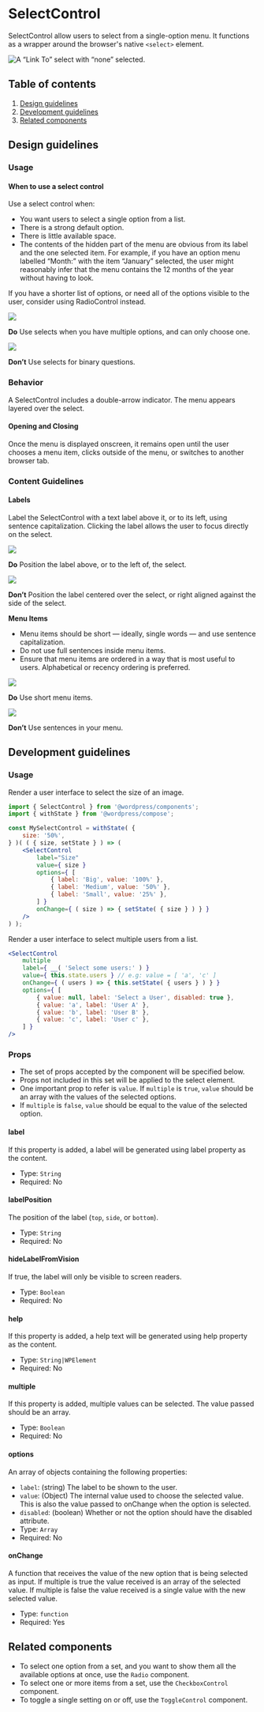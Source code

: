 # SelectControl

SelectControl allow users to select from a single-option menu. It functions as a wrapper around the browser's native `<select>` element.

![A “Link To” select with “none” selected.](https://wordpress.org/gutenberg/files/2018/12/select.png)

## Table of contents

1. [Design guidelines](#design-guidelines)
2. [Development guidelines](#development-guidelines)
3. [Related components](#related-components)

## Design guidelines

### Usage

#### When to use a select control

Use a select control when:

- You want users to select a single option from a list.
- There is a strong default option.
- There is little available space.
- The contents of the hidden part of the menu are obvious from its label and the one selected item. For example, if you have an option menu labelled “Month:” with the item “January” selected, the user might reasonably infer that the menu contains the 12 months of the year without having to look.

If you have a shorter list of options, or need all of the options visible to the user, consider using RadioControl instead.

![](https://wordpress.org/gutenberg/files/2018/12/select-do-multiple.png)

**Do**
Use selects when you have multiple options, and can only choose one.

![](https://wordpress.org/gutenberg/files/2018/12/select-dont-binary.png)

**Don’t**
Use selects for binary questions.

### Behavior

A SelectControl includes a double-arrow indicator. The menu appears layered over the select.

#### Opening and Closing

Once the menu is displayed onscreen, it remains open until the user chooses a menu item, clicks outside of the menu, or switches to another browser tab.

### Content Guidelines

#### Labels

Label the SelectControl with a text label above it, or to its left, using sentence capitalization. Clicking the label allows the user to focus directly on the select.

![](https://wordpress.org/gutenberg/files/2018/12/select-do-position.png)

**Do**
Position the label above, or to the left of, the select.

![](https://wordpress.org/gutenberg/files/2018/12/select-dont-position.png)

**Don’t**
Position the label centered over the select, or right aligned against the side of the select.

**Menu Items**

- Menu items should be short — ideally, single words — and use sentence capitalization.
- Do not use full sentences inside menu items.
- Ensure that menu items are ordered in a way that is most useful to users. Alphabetical or recency ordering is preferred.

![](https://wordpress.org/gutenberg/files/2018/12/select-do-options.png)

**Do**
Use short menu items.

![](https://wordpress.org/gutenberg/files/2018/12/select-dont-options.png)

**Don’t**
Use sentences in your menu.

## Development guidelines

### Usage

Render a user interface to select the size of an image.

```jsx
import { SelectControl } from '@wordpress/components';
import { withState } from '@wordpress/compose';

const MySelectControl = withState( {
    size: '50%',
} )( ( { size, setState } ) => (
    <SelectControl
        label="Size"
        value={ size }
        options={ [
            { label: 'Big', value: '100%' },
            { label: 'Medium', value: '50%' },
            { label: 'Small', value: '25%' },
        ] }
        onChange={ ( size ) => { setState( { size } ) } }
    />
) );
```

Render a user interface to select multiple users from a list.

```jsx
<SelectControl
    multiple
    label={ __( 'Select some users:' ) }
    value={ this.state.users } // e.g: value = [ 'a', 'c' ]
    onChange={ ( users ) => { this.setState( { users } ) } }
    options={ [
        { value: null, label: 'Select a User', disabled: true },
        { value: 'a', label: 'User A' },
        { value: 'b', label: 'User B' },
        { value: 'c', label: 'User c' },
    ] }
/>
```

### Props

- The set of props accepted by the component will be specified below.
- Props not included in this set will be applied to the select element.
- One important prop to refer is `value`. If `multiple` is `true`, `value` should be an array with the values of the selected options.
- If `multiple` is `false`, `value` should be equal to the value of the selected option.

#### label

If this property is added, a label will be generated using label property as the content.
- Type: `String`
- Required: No

#### labelPosition

The position of the label (`top`, `side`, or `bottom`).
- Type: `String`
- Required: No

#### hideLabelFromVision

If true, the label will only be visible to screen readers.
- Type: `Boolean`
- Required: No

#### help

If this property is added, a help text will be generated using help property as the content.
- Type: `String|WPElement`
- Required: No

#### multiple

If this property is added, multiple values can be selected. The value passed should be an array.
- Type: `Boolean`
- Required: No

#### options

An array of objects containing the following properties:
- `label`: (string) The label to be shown to the user.
- `value`: (Object) The internal value used to choose the selected value. This is also the value passed to onChange when the option is selected.
- `disabled`: (boolean) Whether or not the option should have the disabled attribute.
- Type: `Array`
- Required: No

#### onChange

A function that receives the value of the new option that is being selected as input.
If multiple is true the value received is an array of the selected value.
If multiple is false the value received is a single value with the new selected value.
- Type: `function`
- Required: Yes

## Related components

- To select one option from a set, and you want to show them all the available options at once, use the `Radio` component.
- To select one or more items from a set, use the `CheckboxControl` component.
- To toggle a single setting on or off, use the `ToggleControl` component.
